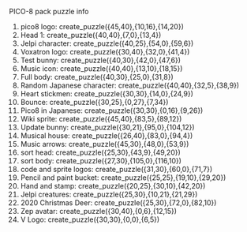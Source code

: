 PICO-8 pack puzzle info

1. pico8 logo: create_puzzle({45,40},{10,16},{14,20})
2. Head 1: create_puzzle({40,40},{7,0},{13,4})
3. Jelpi character: create_puzzle({40,25},{54,0},{59,6})
4. Voxatron logo: create_puzzle({30,40},{32,0},{41,4})
5. Test bunny:  create_puzzle({40,30},{42,0},{47,6})
6. Music icon: create_puzzle({40,40},{13,10},{18,15})
7. Full body: create_puzzle({40,30},{25,0},{31,8})
8. Random Japanese character: create_puzzle({40,40},{32,5},{38,9})
9. Heart stickmen: create_puzzle({30,30},{14,0},{24,9})
10. Bounce: create_puzzle({30,25},{0,27},{7,34})
11. Pico8 in Japanese: create_puzzle({30,30},{0,16},{9,26})
12. Wiki sprite: create_puzzle({45,40},{83,5},{89,12})
13. Update bunny: create_puzzle({30,21},{95,0},{104,12})
14. Musical house: create_puzzle({26,40},{83,0},{94,4})
15. Music arrows: create_puzzle({45,30},{48,0},{53,9})
16. sort head: create_puzzle({25,30},{43,9},{49,20})
17. sort body: create_puzzle({27,30},{105,0},{116,10})
18. code and sprite logos: create_puzzle({31,30},{60,0},{71,7})
19. Pencil and paint bucket: create_puzzle({25,25},{19,10},{29,20})
20. Hand and stamp: create_puzzle({20,25},{30,10},{42,20})
21. Jelpi creatures: create_puzzle({25,30},{10,21},{21,29})
22. 2020 Christmas Deer: create_puzzle({25,30},{72,0},{82,10})
23. Zep avatar: create_puzzle({30,40},{0,6},{12,15})
24. V Logo: create_puzzle({30,30},{0,0},{6,5})
